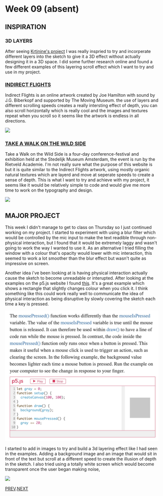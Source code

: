 # Week 09 (absent)

## INSPIRATION

### 3D LAYERS 
After seeing [Krtinine's project](https://kristinegudmundsen.github.io/CodeWords/SKO/Week_10/MajorProjectSketch05/) I was really inspried to try and incorperate different layers into the sketch to give it a 3D effect without actually designing it in a 3D space. I did some further research online and found a few different examples of this layering scroll effect which I want to try and use in my project.

### [INDIRECT FLIGHTS](http://indirect.flights/)
Indirect Flights is an online artwork created by Joe Hamilton with sound by J.G. Biberkopf and supported by The Moving Museum. the use of layers and different scrolling speeds creates a really intersting effect of depth, you can also scroll horizontally which is really cool and the images and textures repeat when you scroll so it seems like the artwork is endless in all directions.

![](indirect.flights.gif)

### [TAKE A WALK ON THE WILD SIDE](https://takeawalkonthewildside.rietveldacademie.nl/)
Take a Walk on the Wild Side is a four-day conference-festival and exhibition held at the Stedelijk Museum Amsterdam, the event is run by the Rietveld Academie. I'm not really sure what the purpose of this website is but it is quite similar to the Indirect Flights artwork, using mostly organic natural textures which are layerd and move at seperate speeds to create a sense of depth. This is what I want to try and achieve with my project, it seems like it would be relatively simple to code and would give me more time to work on the typography and design.

![](wildside.gif)

## MAJOR PROJECT
This week I didn't manage to get to class on Thursday so I just continued working on my project.
I started to experiment with using a blur filter which would be controlled by the mic input to make the text readible through non-physical interaction, but I found that it would be extremely laggy and wasn't going to work the way I wanted to use it. As an alternative I tried filling the window with a colour that's opacity would lower with mic interaction, this seemed to work a lot smoother than the blur effect but wasn't quite as impressive on screen.

Another idea i've been looking at is having physical interaction actually cause the sketch to become unreadable or interupted. After looking at the examples on the p5.js website I found [this](https://p5js.org/learn/interactivity.html). It's a great example which shows a rectangle that slightly changes colour when you click it. I think something like this could work really well to communicate the idea of physical interaction as being disruptive by slowly covering the sketch each time a key is pressed.

![](mouse_pressed_gradual_change.jpg)

I started to add in images to try and build a 3d layering effect like I had seen in the examples. Adding a background image and an image that would sit in front of the text but scroll at a different speed to create the illusion of depth in the sketch. I also tried using a totally white screen which would become transparent once the user began making noise,

![](FINAL_V2.gif)

[PREV](https://github.com/HamishPayne/CODE-WORDS/edit/master/Classroom/Week-08).[NEXT](https://github.com/HamishPayne/CODE-WORDS/edit/master/Classroom/Week-10)
